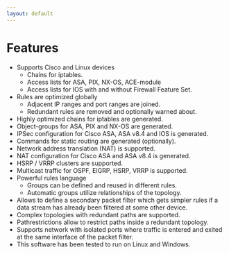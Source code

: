 ```yaml
---
layout: default
---
```


# Features

- Supports Cisco and Linux devices
  - Chains for iptables.
  - Access lists for ASA, PIX, NX-OS, ACE-module
  - Access lists for IOS with and without Firewall Feature Set.
- Rules are optimized globally 
  - Adjacent IP ranges and port ranges are joined.
  - Redundant rules are removed and optionally warned about.
- Highly optimized chains for iptables are generated.
- Object-groups for ASA, PIX and NX-OS are generated.
- IPSec configuration for Cisco ASA, ASA v8.4 and IOS is generated.
- Commands for static routing are generated (optionally).
- Network address translation (NAT) is supported.
- NAT configuration for Cisco ASA and ASA v8.4 is generated.
- HSRP / VRRP clusters are supported.
- Multicast traffic for OSPF, EIGRP, HSRP, VRRP is supported.
- Powerful rules language 
   - Groups can be defined and reused in different rules.
   - Automatic groups utilize relationships of the topology.
- Allows to define a secondary packet filter which gets simpler rules 
  if a data stream has already been filtered at some other device.
- Complex topologies with redundant paths are supported.
- Pathrestrictions allow to restrict paths inside a redundant topology.
- Supports network with isolated ports where traffic is entered and exited 
  at the same interface of the packet filter.
- This software has been tested to run on Linux and Windows.
